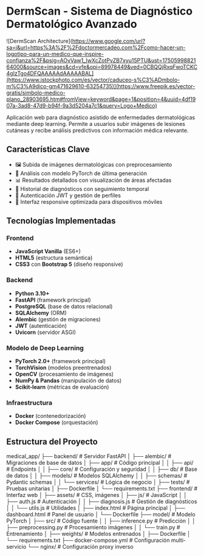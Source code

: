 # DermScan - Sistema de Diagnóstico Dermatológico Avanzado

![DermScan Architecture](https://www.google.com/url?sa=i&url=https%3A%2F%2Fdoctormercadeo.com%2Fcomo-hacer-un-logotipo-para-un-medico-que-inspire-confianza%2F&psig=AOvVaw1_IwXcZotPvZB7xyu15PTU&ust=1750599882164000&source=images&cd=vfe&opi=89978449&ved=0CBQQjRxqFwoTCKC4gIzTgo4DFQAAAAAdAAAAABAL](https://www.istockphoto.com/es/vector/caduceo-s%C3%ADmbolo-m%C3%A9dico-gm471629610-63254735)](https://www.freepik.es/vector-gratis/simbolo-medico-plano_28903695.htm#fromView=keyword&page=1&position=4&uuid=4df1907a-3ad8-47d9-b94f-9a3d5204a7c1&query=Logo+Medico) 

Aplicación web para diagnóstico asistido de enfermedades dermatológicas mediante deep learning. Permite a usuarios subir imágenes de lesiones cutáneas y recibe análisis predictivos con información médica relevante.

## Características Clave
- 🖼️ Subida de imágenes dermatológicas con preprocesamiento
- 🧠 Análisis con modelo PyTorch de última generación
- 📊 Resultados detallados con visualización de áreas afectadas
- 📁 Historial de diagnósticos con seguimiento temporal
- 🔐 Autenticación JWT y gestión de perfiles
- 📱 Interfaz responsive optimizada para dispositivos móviles

## Tecnologías Implementadas

### Frontend
- **JavaScript Vanilla** (ES6+)
- **HTML5** (estructura semántica)
- **CSS3** con **Bootstrap 5** (diseño responsive)


### Backend
- **Python 3.10+**
- **FastAPI** (framework principal)
- **PostgreSQL** (base de datos relacional)
- **SQLAlchemy** (ORM)
- **Alembic** (gestión de migraciones)
- **JWT** (autenticación)
- **Uvicorn** (servidor ASGI)

### Modelo de Deep Learning
- **PyTorch 2.0+** (framework principal)
- **TorchVision** (modelos preentrenados)
- **OpenCV** (procesamiento de imágenes)
- **NumPy & Pandas** (manipulación de datos)
- **Scikit-learn** (métricas de evaluación)

### Infraestructura
- **Docker** (contenedorización)
- **Docker Compose** (orquestación)


## Estructura del Proyecto
medical_app/
├── backend/ # Servidor FastAPI
│ ├── alembic/ # Migraciones de base de datos
│ ├── app/ # Código principal
│ │ ├── api/ # Endpoints
│ │ ├── core/ # Configuración y seguridad
│ │ ├── db/ # Base de datos
│ │ ├── models/ # Modelos SQLAlchemy
│ │ ├── schemas/ # Pydantic schemas
│ │ └── services/ # Lógica de negocio
│ ├── tests/ # Pruebas unitarias
│ ├── Dockerfile
│ └── requirements.txt
├── frontend/ # Interfaz web
│ ├── assets/ # CSS, imágenes
│ ├── js/ # JavaScript
│ │ ├── auth.js # Autenticación
│ │ ├── diagnosis.js # Gestión de diagnósticos
│ │ └── utils.js # Utilidades
│ ├── index.html # Página principal
│ ├── dashboard.html # Panel de usuario
│ └── Dockerfile
├── model/ # Modelo PyTorch
│ ├── src/ # Código fuente
│ │ ├── inference.py # Predicción
│ │ ├── preprocessing.py # Procesamiento imágenes
│ │ └── train.py # Entrenamiento
│ ├── weights/ # Modelos entrenados
│ ├── Dockerfile
│ └── requirements.txt
├── docker-compose.yml # Configuración multi-servicio
└── nginx/ # Configuración proxy inverso
